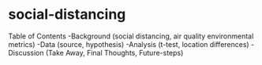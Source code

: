# social-distancing

Table of Contents
-Background (social distancing, air quality environmental metrics)
-Data (source, hypothesis)
-Analysis (t-test, location differences)
-Discussion (Take Away, Final Thoughts, Future-steps)
